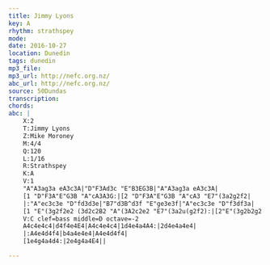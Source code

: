 ```yaml
---
title: Jimmy Lyons
key: A
rhythm: strathspey
mode:
date: 2016-10-27
location: Dunedin
tags: dunedin
mp3_file:
mp3_url: http://nefc.org.nz/
abc_url: http://nefc.org.nz/
source: 50Dundas
transcription:
chords: 
abc: |
    X:2
    T:Jimmy Lyons
    Z:Mike Moroney
    M:4/4
    Q:120
    L:1/16
    R:Strathspey
    K:A
    V:1
    "A"A3ag3a eA3c3A|"D"F3Ad3c "E"B3EG3B|"A"A3ag3a eA3c3A|
    [1 "D"F3A"E"G3B "A"cA3A3G:|[2 "D"F3A"E"G3B "A"cA3 "E7"(3a2g2f2|
    |:"A"ec3c3e "D"fd3d3e|"B7"d3B^d3f "E"ge3e3f|"A"ec3c3e "D"f3df3a|
    [1 "E"(3g2f2e2 (3d2c2B2 "A"(3A2c2e2 "E7"(3a2u(g2f2):|[2"E"(3g2b2g2 (3e2f2g2 "A"a3Ac3B||
    V:C clef=bass middle=D octave=-2
    A4c4e4c4|d4f4e4E4|A4c4e4c4|1d4e4a4A4:|2d4e4a4e4|
    |:A4e4d4f4|b4a4e4e4|A4e4d4f4|
    [1e4g4a4d4:|2e4g4a4E4||

---
```

